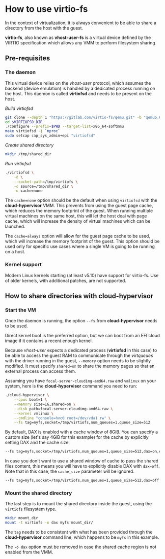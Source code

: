 # How to use virtio-fs

In the context of virtualization, it is always convenient to be able to share a directory from the host with the guest.

__virtio-fs__, also known as __vhost-user-fs__ is a virtual device defined by the VIRTIO specification which allows any VMM to perform filesystem sharing.

## Pre-requisites

### The daemon

This virtual device relies on the _vhost-user_ protocol, which assumes the backend (device emulation) is handled by a dedicated process running on the host. This daemon is called __virtiofsd__ and needs to be present on the host.

_Build virtiofsd_
```bash
git clone --depth 1 "https://gitlab.com/virtio-fs/qemu.git" -b "qemu5.0-virtiofs-dax" $VIRTIOFSD_DIR
cd $VIRTIOFSD_DIR
./configure --prefix=$PWD --target-list=x86_64-softmmu
make virtiofsd -j `nproc`
sudo setcap cap_sys_admin+epi "virtiofsd"
```
_Create shared directory_
```bash
mkdir /tmp/shared_dir
```
_Run virtiofsd_
```bash
./virtiofsd \
    -d \
    --socket-path=/tmp/virtiofs \
    -o source=/tmp/shared_dir \
    -o cache=none
```

The `cache=none` option should be the default when using `virtiofsd` with the __cloud-hypervisor__ VMM. This prevents from using the guest page cache, which reduces the memory footprint of the guest. When running multiple virtual machines on the same host, this will let the host deal with page cache, which will increase the density of virtual machines which can be launched.

The `cache=always` option will allow for the guest page cache to be used, which will increase the memory footprint of the guest. This option should be used only for specific use cases where a single VM is going to be running on a host.

### Kernel support

Modern Linux kernels starting (at least v5.10) have support for virtio-fs. Use
of older kernels, with additional patches, are not supported.

## How to share directories with cloud-hypervisor

### Start the VM
Once the daemon is running, the option `--fs` from __cloud-hypervisor__ needs to be used.

Direct kernel boot is the preferred option, but we can boot from an EFI cloud image if it contains a recent enough kernel.

Because _vhost-user_ expects a dedicated process (__virtiofsd__ in this case) to be able to access the guest RAM to communicate through the _virtqueues_ with the driver running in the guest, `--memory` option needs to be slightly modified. It must specify `shared=on` to share the memory pages so that an external process can access them.

Assuming you have `focal-server-cloudimg-amd64.raw` and `vmlinux` on your system, here is the __cloud-hypervisor__ command you need to run:
```bash
./cloud-hypervisor \
    --cpus boot=1 \
    --memory size=1G,shared=on \
    --disk path=focal-server-cloudimg-amd64.raw \
    --kernel vmlinux \
    --cmdline "console=hvc0 root=/dev/vda1 rw" \
    --fs tag=myfs,socket=/tmp/virtiofs,num_queues=1,queue_size=512
```

By default, DAX is enabled with a cache window of 8GiB. You can specify a custom size (let's say 4GiB for this example) for the cache by explicitly setting DAX and the cache size:

```bash
--fs tag=myfs,socket=/tmp/virtiofs,num_queues=1,queue_size=512,dax=on,cache_size=4G

```

In case you don't want to use a shared window of cache to pass the shared files content, this means you will have to explicitly disable DAX with `dax=off`. Note that in this case, the `cache_size` parameter will be ignored.

```bash
--fs tag=myfs,socket=/tmp/virtiofs,num_queues=1,queue_size=512,dax=off

```

### Mount the shared directory
The last step is to mount the shared directory inside the guest, using the `virtiofs` filesystem type.
```bash
mkdir mount_dir
mount -t virtiofs -o dax myfs mount_dir/
```
The `tag` needs to be consistent with what has been provided through the __cloud-hypervisor__ command line, which happens to be `myfs` in this example.

The `-o dax` option must be removed in case the shared cache region is not enabled from the VMM.
